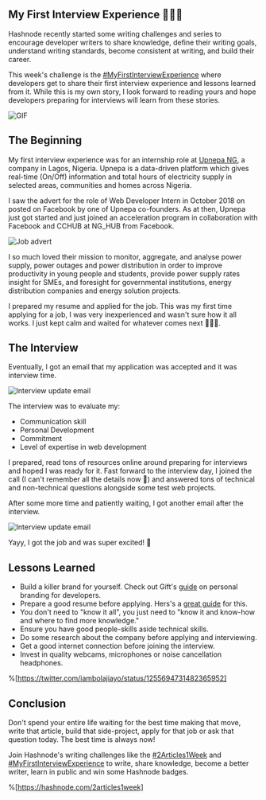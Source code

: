 ## My First Interview Experience 👨🏾‍💻

Hashnode recently started some writing challenges and series to encourage developer writers to share knowledge, define their writing goals, understand writing standards, become consistent at writing, and build their career.

This week's challenge is the [#MyFirstInterviewExperience](https://hashnode.com/n/myfirstinterviewexperience) where developers get to share their first interview experience and lessons learned from it. While this is my own story, I look forward to reading yours and hope developers preparing for interviews will learn from these stories.

![GIF](https://media.giphy.com/media/3o7TKUM3IgJBX2as9O/source.gif)

## The Beginning

My first interview experience was for an internship role at [Upnepa NG](http://upnepa.ng), a company in Lagos, Nigeria. Upnepa is a data-driven platform which gives real-time (On/Off) information and total hours of electricity supply in selected areas, communities and homes across Nigeria.

I saw the advert for the role of Web Developer Intern in October 2018 on posted on Facebook by one of Upnepa co-founders. As at then, Upnepa just got started and just joined an acceleration program in collaboration with  Facebook and CCHUB at NG_HUB from Facebook.

![Job advert](https://scontent.fabv3-1.fna.fbcdn.net/v/t1.0-9/44364900_1915387021864420_6954921085934501888_o.jpg?_nc_cat=108&_nc_sid=8bfeb9&_nc_eui2=AeHpxiQsL-c6g_FUtHLg7UIGJ61ogewWSDUnrWiB7BZINTZCc2oNu9tl-JXd8yczpxox5WAuzD0IKNc4qqnkhJzi&_nc_ohc=SSFgYGRQxFgAX-w7Z1N&_nc_ht=scontent.fabv3-1.fna&oh=86961966a24213bbde0b2888dcfe9a52&oe=5F317E93) 

I so much loved their mission to monitor, aggregate, and analyse power supply, power outages and power distribution in order to improve productivity in young people and students, provide power supply rates insight for SMEs, and foresight for governmental institutions, energy distribution companies and energy solution projects. 

I prepared my resume and applied for the job. This was my first time applying for a job, I was very inexperienced and wasn't sure how it all works. I just kept calm and waited for whatever comes next 🧘🏾‍♂️.

## The Interview

Eventually, I got an email that my application was accepted and it was interview time.

![Interview update email](https://cdn.hashnode.com/res/hashnode/image/upload/v1594718355180/xCshdJ7nT.png)

The interview was to evaluate my:

- Communication skill
- Personal Development 
- Commitment
- Level of expertise in web development

I prepared, read tons of resources online around preparing for interviews and hoped I was ready for it. Fast forward to the interview day, I joined the call (I can't remember all the details now 😬) and answered tons of technical and non-technical questions alongside some test web projects.

After some more time and patiently waiting, I got another email after the interview.

![Interview update email](https://cdn.hashnode.com/res/hashnode/image/upload/v1594718712888/McxVBK6Zo.png)

Yayy, I got the job and was super excited! 🤩

## Lessons Learned

- Build a killer brand for yourself. Check out Gift's [guide](https://lauragift21.hashnode.dev/building-a-killer-personal-brand-cjww7wzdj000m1ws1o42r58hm) on personal branding for developers.
- Prepare a good resume before applying. Hers's a [great guide](https://www.freecodecamp.org/news/how-to-write-a-great-resume-for-software-engineers-75d514dd8322/) for this.
- You don't need to "know it all", you just need to "know it and know-how and where to find more knowledge."
- Ensure you have good people-skills aside technical skills.
- Do some research about the company before applying and interviewing.
- Get a good internet connection before joining the interview.
- Invest in quality webcams, microphones or noise cancellation headphones.

%[https://twitter.com/iambolajiayo/status/1255694731482365952]

## Conclusion

Don't spend your entire life waiting for the best time making that move, write that article, build that side-project, apply for that job or ask that question today. The best time is always now!

Join Hashnode's writing challenges like the [#2Articles1Week](https://hashnode.com/2articles1week) and [#MyFirstInterviewExperience](https://hashnode.com/n/myfirstinterviewexperience) to write, share knowledge, become a better writer, learn in public and win some Hashnode badges.

%[https://hashnode.com/2articles1week]